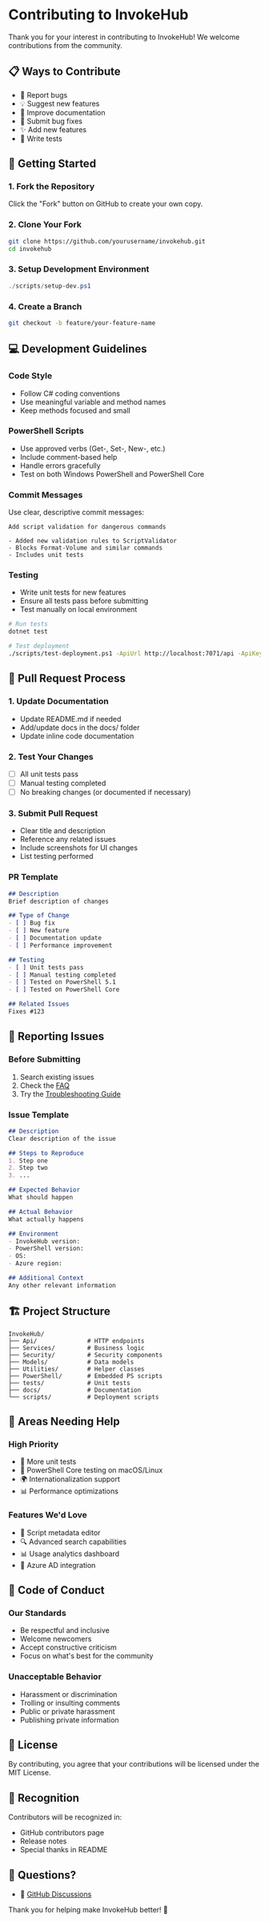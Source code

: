 # Contributing to InvokeHub

Thank you for your interest in contributing to InvokeHub! We welcome contributions from the community.

## 📋 Ways to Contribute

- 🐛 Report bugs
- 💡 Suggest new features
- 📝 Improve documentation
- 🔧 Submit bug fixes
- ✨ Add new features
- 🧪 Write tests

## 🚀 Getting Started

### 1. Fork the Repository

Click the "Fork" button on GitHub to create your own copy.

### 2. Clone Your Fork

```bash
git clone https://github.com/yourusername/invokehub.git
cd invokehub
```

### 3. Setup Development Environment

```powershell
./scripts/setup-dev.ps1
```

### 4. Create a Branch

```bash
git checkout -b feature/your-feature-name
```

## 💻 Development Guidelines

### Code Style

- Follow C# coding conventions
- Use meaningful variable and method names
- Keep methods focused and small

### PowerShell Scripts

- Use approved verbs (Get-, Set-, New-, etc.)
- Include comment-based help
- Handle errors gracefully
- Test on both Windows PowerShell and PowerShell Core

### Commit Messages

Use clear, descriptive commit messages:

```
Add script validation for dangerous commands

- Added new validation rules to ScriptValidator
- Blocks Format-Volume and similar commands
- Includes unit tests
```

### Testing

- Write unit tests for new features
- Ensure all tests pass before submitting
- Test manually on local environment

```bash
# Run tests
dotnet test

# Test deployment
./scripts/test-deployment.ps1 -ApiUrl http://localhost:7071/api -ApiKey test
```

## 📝 Pull Request Process

### 1. Update Documentation

- Update README.md if needed
- Add/update docs in the docs/ folder
- Update inline code documentation

### 2. Test Your Changes

- [ ] All unit tests pass
- [ ] Manual testing completed
- [ ] No breaking changes (or documented if necessary)

### 3. Submit Pull Request

- Clear title and description
- Reference any related issues
- Include screenshots for UI changes
- List testing performed

### PR Template

```markdown
## Description
Brief description of changes

## Type of Change
- [ ] Bug fix
- [ ] New feature
- [ ] Documentation update
- [ ] Performance improvement

## Testing
- [ ] Unit tests pass
- [ ] Manual testing completed
- [ ] Tested on PowerShell 5.1
- [ ] Tested on PowerShell Core

## Related Issues
Fixes #123
```

## 🐛 Reporting Issues

### Before Submitting

1. Search existing issues
2. Check the [FAQ](docs/faq.md)
3. Try the [Troubleshooting Guide](docs/troubleshooting.md)

### Issue Template

```markdown
## Description
Clear description of the issue

## Steps to Reproduce
1. Step one
2. Step two
3. ...

## Expected Behavior
What should happen

## Actual Behavior
What actually happens

## Environment
- InvokeHub version:
- PowerShell version:
- OS:
- Azure region:

## Additional Context
Any other relevant information
```

## 🏗️ Project Structure

```
InvokeHub/
├── Api/              # HTTP endpoints
├── Services/         # Business logic
├── Security/         # Security components
├── Models/           # Data models
├── Utilities/        # Helper classes
├── PowerShell/       # Embedded PS scripts
├── tests/            # Unit tests
├── docs/             # Documentation
└── scripts/          # Deployment scripts
```

## 🔧 Areas Needing Help

### High Priority

- 🧪 More unit tests
- 📱 PowerShell Core testing on macOS/Linux
- 🌍 Internationalization support
- 📊 Performance optimizations

### Features We'd Love

- 📝 Script metadata editor
- 🔍 Advanced search capabilities
- 📊 Usage analytics dashboard
- 🔐 Azure AD integration

## 📜 Code of Conduct

### Our Standards

- Be respectful and inclusive
- Welcome newcomers
- Accept constructive criticism
- Focus on what's best for the community

### Unacceptable Behavior

- Harassment or discrimination
- Trolling or insulting comments
- Public or private harassment
- Publishing private information

## 📄 License

By contributing, you agree that your contributions will be licensed under the MIT License.

## 🙏 Recognition

Contributors will be recognized in:
- GitHub contributors page
- Release notes
- Special thanks in README

## 💬 Questions?

- 💬 [GitHub Discussions](https://github.com/bdrogja/InvokeHub/discussions)

Thank you for helping make InvokeHub better! 🚀
